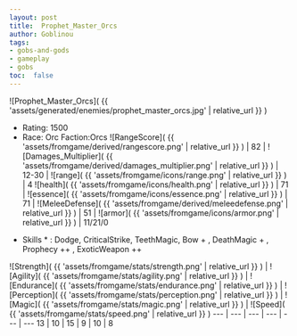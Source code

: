 ```yaml
---
layout: post
title:  Prophet_Master_Orcs
author: Goblinou
tags:
- gobs-and-gods
- gameplay
- gobs
toc:  false
---
```


![Prophet_Master_Orcs]( {{ 'assets/generated/enemies/prophet_master_orcs.jpg' | relative_url }} )
- Rating: 1500
- Race: Orc  Faction:Orcs
![RangeScore]( {{ 'assets/fromgame/derived/rangescore.png' | relative_url }} ) | 82 | ![Damages_Multiplier]( {{ 'assets/fromgame/derived/damages_multiplier.png' | relative_url }} ) | 12-30 | ![range]( {{ 'assets/fromgame/icons/range.png' | relative_url }} ) | 4
![health]( {{ 'assets/fromgame/icons/health.png' | relative_url }} ) | 71 | ![essence]( {{ 'assets/fromgame/icons/essence.png' | relative_url }} ) | 71 | ![MeleeDefense]( {{ 'assets/fromgame/derived/meleedefense.png' | relative_url }} ) | 51 | ![armor]( {{ 'assets/fromgame/icons/armor.png' | relative_url }} ) | 11/21/0
* Skills * : Dodge, CriticalStrike, TeethMagic, Bow + , DeathMagic + , Prophecy ++ , ExoticWeapon ++ 

![Strength]( {{ 'assets/fromgame/stats/strength.png' | relative_url }} ) | ![Agility]( {{ 'assets/fromgame/stats/agility.png' | relative_url }} ) | ![Endurance]( {{ 'assets/fromgame/stats/endurance.png' | relative_url }} ) | ![Perception]( {{ 'assets/fromgame/stats/perception.png' | relative_url }} ) | ![Magic]( {{ 'assets/fromgame/stats/magic.png' | relative_url }} ) | ![Speed]( {{ 'assets/fromgame/stats/speed.png' | relative_url }} )
--- | --- | --- | --- | --- | ---
13 | 10 | 15 | 9 | 10 | 8

